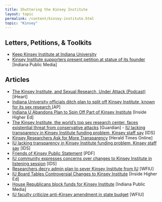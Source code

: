 ```yaml
---
title: Shuttering the Kinsey Institute
layout: topic
permalink: /content/kinsey-institute.html
topic: "Kinsey"
---
```

## Letters, Petitions, & Toolkits
- <a href="https://www.change.org/p/support-the-kinsey-institute-and-collections?recruiter=1321052621&recruited_by_id=af90e330-7bd6-11ee-925b-7f22ae6c2575&share_bandit_exp=initial-37720949-en-US">Keep Kinsey Institute at Indiana University</a>
- <a href="https://indianapublicmedia.org/news/kinsey-institute-supporters-present-petition-at-statue-of-its-founder.php">Kinsey Institute supporters present petition at statue of its founder</a> [Indiana Public Media]
	

## Articles
		
- <a href="https://www.iheart.com/podcast/105-it-could-happen-here-30717896/episode/the-kinsey-institute-and-sexual-research-164312981/">The Kinsey Institute, and Sexual Research, Under Attack (Podcast) </a> [iHeart]  
- <a href="https://apnews.com/article/indiana-university-kinsey-institute-sex-research-center-b9338304a4cd42cfe379ab50ac0a1cee">Indiana University officials ditch plan to split off Kinsey Institute, known for its sex research </a> [AP] 
- <a href="https://www.insidehighered.com/news/quick-takes/2024/03/04/indiana-u-abandons-plan-spin-part-kinsey-institute">Indiana U Abandons Plan to Spin Off Part of Kinsey Institute</a> [Inside Higher Ed] 																					    
- <a href="https://www.theguardian.com/us-news/2024/feb/28/indiana-sex-research-center-state-funds-blocked">The Kinsey Institute, the world’s top sex research center, faces existential threat from conservative attacks</a> [Guardian] 																	 - <a href="https://www.idsnews.com/article/2024/01/kinsey-staff-say-iu-lacking-transparency-in-funding-problem">IU lacking transparency in Kinsey Institute funding problem, Kinsey staff say</a> [IDS]
- <a href="https://www.heraldtimesonline.com/story/news/education/campus/2024/02/21/iu-appears-poised-to-make-kinsey-institute-into-nonprofit/72616699007/?utm_source=the-herald-times-daily-briefing&utm_medium=email&utm_campaign=dailybriefing&utm_term=Content%20List%20-%20Stacking%20-%20optimized&utm_content=nhen-bloomington-nletter65">Kinsey Researchers Ask for More Transparency</a> [Herald Times Online]
- <a href="https://www.idsnews.com/article/2024/01/kinsey-staff-say-iu-lacking-transparency-in-funding-problem">IU lacking transparency in Kinsey Institute funding problem, Kinsey staff say</a> [IDS]
- <a href="files/24-02KinseyInstituteListeningSessions-recordandresponse.pdf">Friends of Kinsey Public Statement</a> [PDF]																			      
- <a href="https://www.idsnews.com/article/2024/01/kinsey-institute-listening-session-iu-community">IU community expresses concerns over changes to Kinsey Institute in listening session</a> [IDS]
- <a href="https://indianapublicmedia.org/news/researchers-decry-admin-plan-to-sever-kinsey-institute-from-iu.php">Researchers decry admin plan to sever Kinsey Institute from IU</a> [WFIU]
- <a href="https://www.insidehighered.com/news/quick-takes/2023/11/13/iu-board-tables-controversial-changes-kinsey-institute">IU Board Tables Controversial Changes to Kinsey Institute</a> [Inside Higher Ed]
- <a href="https://indianapublicmedia.org/news/house-republicans-vote-to-block-public-funding-from-kinsey-institute-at-indiana-university.php">House Republicans block funds for Kinsey Institute</a> [Indiana Public Media]
- <a href="https://indianapublicmedia.org/news/iu-faculty-criticize-anti-kinsey-amendment.php">IU faculty criticize anti-Kinsey amendment in state budget</a> [WFIU]
